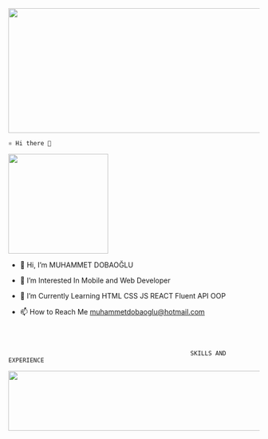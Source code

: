 
<img src="https://user-images.githubusercontent.com/106467744/201434702-a4eb82e7-309f-4a27-a773-9dd365ca138d.png"  width="1000" height="250">




    ⚛ Hi there 👋
   

 <img src="https://user-images.githubusercontent.com/106467744/201433841-0cc7de9b-e954-4098-b18a-890ac9da24aa.gif"  width="200" height="200">

- 👋 Hi, I’m MUHAMMET DOBAOĞLU

- 👀 I’m Interested In Mobile and Web Developer

- 🌱 I’m Currently Learning HTML CSS JS REACT Fluent API OOP

- 📫 How to Reach Me muhammetdobaoglu@hotmail.com


<br/><br/>


                                                       SKILLS AND EXPERIENCE
   


   <img src="https://user-images.githubusercontent.com/106467744/201431341-2fe2b22d-fe3b-411a-a473-1aa55ba3dfc7.png"  width="1300" height="120">  
    










